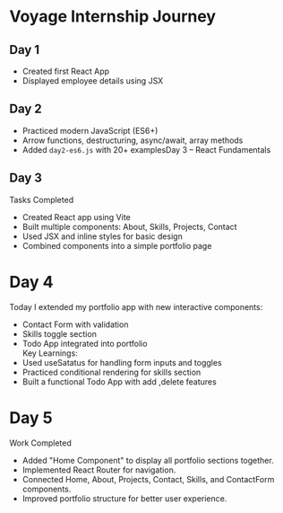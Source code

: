 # Voyage Internship Journey

## Day 1
- Created first React App
- Displayed employee details using JSX

## Day 2
- Practiced modern JavaScript (ES6+)
- Arrow functions, destructuring, async/await, array methods
- Added `day2-es6.js` with 20+ examplesDay 3 – React Fundamentals
  
## Day 3
Tasks Completed
- Created React app using Vite
- Built multiple components: About, Skills, Projects, Contact
- Used JSX and inline styles for basic design
- Combined components into a simple portfolio page

# Day 4 

Today I extended my portfolio app with new interactive components:  
- Contact Form with validation  
- Skills toggle section  
- Todo App integrated into portfolio  
Key Learnings:  
- Used useSatatus for handling form inputs and toggles  
- Practiced conditional rendering for skills section  
- Built a functional Todo App with add ,delete features

# Day 5 

Work Completed
- Added "Home Component" to display all portfolio sections together.
- Implemented React Router  for navigation.
- Connected Home, About, Projects, Contact, Skills, and ContactForm components.
- Improved portfolio structure for better user experience.
